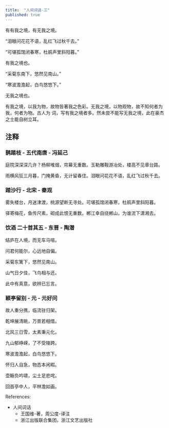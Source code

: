 ```yaml
---
title:  "人间词话-三"
published: true
---
```


有有我之境，有无我之境。

“泪眼问花花不语，乱红飞过秋千去。”

“可堪孤馆闭春寒，杜鹃声里斜阳暮。”

有我之境也。

“采菊东南下，悠然见南山。”

“寒波澹澹起，白鸟悠悠下。”

无我之境也。

有我之境，以我为物，故物皆著我之色彩。无我之境，以物观物，故不知何者为我，何者为物。古人为
词，写有我之境者多。然未尝不能写无我之境，此在豪杰之士能自树立耳。

## 注释

### 鹊踏枝 - 五代南唐 - 冯延己

庭院深深深几许？杨柳堆烟，帘幕无重数。玉勒雕鞍游冶处，楼高不见章台路。

雨横风狂三月暮，门掩黄昏，无计留春住。泪眼问花花不语，乱红飞过秋千去。

### 踏沙行 - 北宋 - 秦观

雾失楼台，月迷津渡，桃源望断无寻处。可堪孤馆闭春寒，杜鹃声里斜阳暮。

驿寄梅花，鱼传尺素，砌成此恨无重数。郴江幸自绕郴山，为谁流下潇湘去。

### 饮酒 二十首其五 - 东晋 - 陶潜

结庐在人境，而无车马喧。

问君何能尔，心远地自偏。

采菊东篱下，悠然见南山。

山气日夕佳，飞鸟相与还。

此中有真意，欲辨已忘言。

### 颖亭留别 - 元 - 元好问

故人重分携，临流驻归架。

乾坤展清眺，万景若相借。

北风三日雪，太素秉元化。

九山郁峥嵘，了不受陵跨。

寒波澹澹起，白鸟悠悠下。

怀归人自急，物态本闲暇。

壶觞负吟啸，尘土足悲咤。

回首亭中人，平林澹如画。

References:

- 人间词话
  - 王国维-著，周公度-译注
  - 浙江出版联合集团，浙江文艺出版社